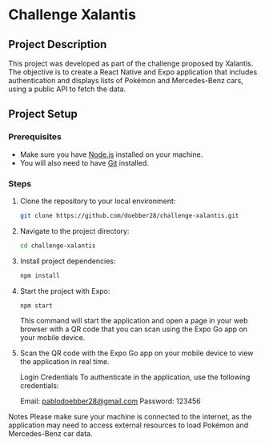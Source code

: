 # Challenge Xalantis

## Project Description

This project was developed as part of the challenge proposed by Xalantis. The objective is to create a React Native and Expo application that includes authentication and displays lists of Pokémon and Mercedes-Benz cars, using a public API to fetch the data.

## Project Setup

### Prerequisites

- Make sure you have [Node.js](https://nodejs.org/) installed on your machine.
- You will also need to have [Git](https://git-scm.com/) installed.

### Steps

1. Clone the repository to your local environment:

   ```bash
   git clone https://github.com/doebber28/challenge-xalantis.git
   
2. Navigate to the project directory:

   ```bash
   cd challenge-xalantis

3. Install project dependencies:

   ```bash
   npm install
   
4. Start the project with Expo:

   ```bash
   npm start
   ```

   This command will start the application and open a page in your web browser with a QR code that you can scan using the Expo Go app on your mobile device.

5. Scan the QR code with the Expo Go app on your mobile device to view the application in real time.

   Login Credentials
   To authenticate in the application, use the following credentials:

   Email: pablodoebber28@gmail.com
   Password: 123456

Notes
   Please make sure your machine is connected to the internet, as the application may need to access external resources to load Pokémon and Mercedes-Benz car data.
